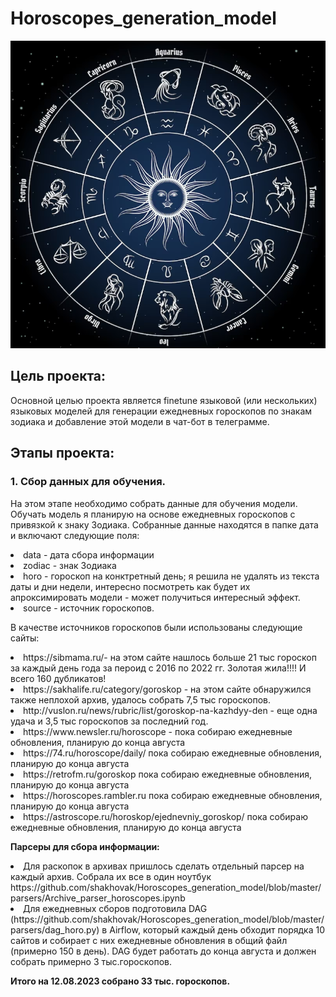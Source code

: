 # Horoscopes_generation_model

![Alt text](image.png)

## **Цель проекта**:

Основной целью проекта является finetune языковой (или нескольких) языковых моделей для генерации ежедневных гороскопов по знакам зодиака и добавление этой модели в чат-бот в телеграмме.

## **Этапы проекта**:
### 1. Сбор данных для обучения. 
На этом этапе необходимо собрать данные для обучения модели. Обучать модель я планирую на основе ежедневных гороскопов с привязкой к знаку Зодиака. Собранные данные находятся в папке дата и включают следующие поля:

<li> data - дата сбора информации
<li> zodiac - знак Зодиака
<li> horo - гороскоп на конктретный день; я решила не удалять из текста даты и дни недели, интересно посмотреть как будет их апроксимировать модели - может получиться интересный эффект.
<li> source - источник гороскопов.

В качестве источников гороскопов были использованы следующие сайты:

<li> https://sibmama.ru/- на этом сайте нашлось больше 21 тыс гороскоп за каждый день года за пероид с 2016 по 2022 гг. Золотая жила!!!! И всего 160 дубликатов!
<li> https://sakhalife.ru/category/goroskop - на этом сайте обнаружился также неплохой архив, удалось собрать 7,5 тыс гороскопов.
<li> http://vuslon.ru/news/rubric/list/goroskop-na-kazhdyy-den - еще одна удача и 3,5 тыс гороскопов за последний год.
<li> https://www.newsler.ru/horoscope - пока собираю ежедневные обновления, планирую до конца августа
<li> https://74.ru/horoscope/daily/ пока собираю ежедневные обновления, планирую до конца августа
<li> https://retrofm.ru/goroskop  пока собираю ежедневные обновления, планирую до конца августа
<li> https://horoscopes.rambler.ru  пока собираю ежедневные обновления, планирую до конца августа
<li> https://astroscope.ru/horoskop/ejednevniy_goroskop/ пока собираю ежедневные обновления, планирую до конца августа

**Парсеры для сбора информации:**
<li> Для раскопок в архивах пришлось сделать отдельный парсер на каждый архив. Собрала их все в один ноутбук https://github.com/shakhovak/Horoscopes_generation_model/blob/master/parsers/Archive_parser_horoscopes.ipynb
<li> Для ежедневных сборов подготовила DAG (https://github.com/shakhovak/Horoscopes_generation_model/blob/master/parsers/dag_horo.py) в Airflow, который каждый день обходит порядка 10 сайтов и собирает с них ежедневные обновления в общий файл (примерно 150 в день). DAG будет работать до конца августа и должен собрать примерно 3 тыс.гороскопов.


**Итого на 12.08.2023 собрано 33 тыс. гороскопов.**
